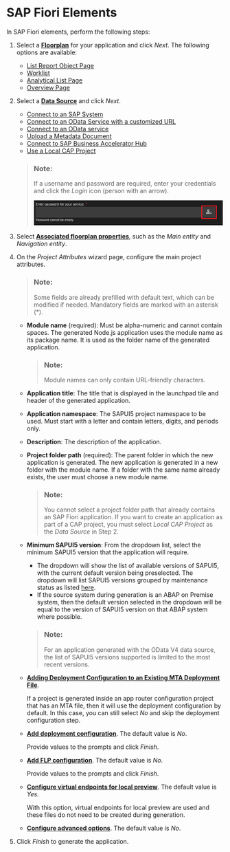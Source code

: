 <!-- loio1488469a315c442fa116ab4449d4ad27 -->

# SAP Fiori Elements

In SAP Fiori elements, perform the following steps:

1.  Select a [**Floorplan**](supported-floorplans-2b2b12e.md) for your application and click *Next*. The following options are available:
    -   [List Report Object Page](supported-floorplans-2b2b12e.md#loio2b2b12e708944d85a40d087194cc1edd__ul_emp_5pt_rlb)
    -   [Worklist](supported-floorplans-2b2b12e.md#loio2b2b12e708944d85a40d087194cc1edd__ul_v3k_15v_54b)
    -   [Analytical List Page](supported-floorplans-2b2b12e.md#loio2b2b12e708944d85a40d087194cc1edd__ul_jxj_25v_54b)
    -   [Overview Page](supported-floorplans-2b2b12e.md#loio2b2b12e708944d85a40d087194cc1edd__ul_dcr_h5v_54b)

2.  Select a [**Data Source**](data-source-9906181.md) and click *Next*.

    -   [Connect to an SAP System](data-source-9906181.md#loio99061814ead548808d539861fb27bafb__section_tpk_mzx_v4b)
    -   [Connect to an OData Service with a customized URL](data-source-9906181.md#loio99061814ead548808d539861fb27bafb__section_i2d_yzx_v4b)
    -   [Connect to an OData service](data-source-9906181.md#loio99061814ead548808d539861fb27bafb__section_sx1_chy_v4b)
    -   [Upload a Metadata Document](data-source-9906181.md#loio99061814ead548808d539861fb27bafb__section_xk3_nhy_v4b)
    -   [Connect to SAP Business Accelerator Hub](data-source-9906181.md#loio99061814ead548808d539861fb27bafb__section_rgz_xhy_v4b)
    -   [Use a Local CAP Project](data-source-9906181.md#loio99061814ead548808d539861fb27bafb__section_fgh_m3y_v4b)

    > ### Note:  
    > If a username and password are required, enter your credentials and click the *Login* icon \(person with an arrow\).
    > 
    > ![](images/Login_button_App_Gen_fb8dd99.png)

3.  Select [**Associated floorplan properties**](floorplan-properties-745ae0c.md), such as the *Main entity* and *Navigation entity*.
4.  On the *Project Attributes* wizard page, configure the main project attributes.

    > ### Note:  
    > Some fields are already prefilled with default text, which can be modified if needed. Mandatory fields are marked with an asterisk \(\*\).

    -   **Module name** \(required\): Must be alpha-numeric and cannot contain spaces. The generated Node.js application uses the module name as its package name. It is used as the folder name of the generated application.

        > ### Note:  
        > Module names can only contain URL-friendly characters.

    -   **Application title**: The title that is displayed in the launchpad tile and header of the generated application.
    -   **Application namespace**: The SAPUI5 project namespace to be used. Must start with a letter and contain letters, digits, and periods only.
    -   **Description**: The description of the application.
    -   **Project folder path** \(required\): The parent folder in which the new application is generated. The new application is generated in a new folder with the module name. If a folder with the same name already exists, the user must choose a new module name.

        > ### Note:  
        > You cannot select a project folder path that already contains an SAP Fiori application. If you want to create an application as part of a CAP project, you must select *Local CAP Project* as the *Data Source* in Step 2.

    -   **Minimum SAPUI5 version**: From the dropdown list, select the minimum SAPUI5 version that the application will require.

        -   The dropdown will show the list of available versions of SAPUI5, with the current default version being preselected. The dropdown will list SAPUI5 versions grouped by maintenance status as listed [here](https://ui5.sap.com/versionoverview.html).
        -   If the source system during generation is an ABAP on Premise system, then the default version selected in the dropdown will be equal to the version of SAPUI5 version on that ABAP system where possible.

        > ### Note:  
        > For an application generated with the OData V4 data source, the list of SAPUI5 versions supported is limited to the most recent versions.

    -   **[Adding Deployment Configuration to an Existing MTA Deployment File](../Additional-Configuration/adding-an-sap-fiori-application-to-an-mta-deployment-file-with-5a17ba6.md#loiod7525cef6f6c4aa4acf3ec09c5a8eacb)**.

        If a project is generated inside an app router configuration project that has an MTA file, then it will use the deployment configuration by default. In this case, you can still select *No* and skip the deployment configuration step.

    -   **[Add deployment configuration](../Additional-Configuration/additional-configuration-9bea64e.md#loio9bea64e63b824261932d90037ce3c5ae__section_itv_dk5_t4b)**. The default value is *No*.

        Provide values to the prompts and click *Finish*.

    -   **[Add FLP configuration](../Additional-Configuration/additional-configuration-9bea64e.md#loio9bea64e63b824261932d90037ce3c5ae__section_hbd_gzy_t4b)**. The default value is *No*.

        Provide values to the prompts and click *Finish*.

    -   **[Configure virtual endpoints for local preview](../../Previewing-an-Application/convert-a-project-to-use-virtual-endpoints-630ddec.md)**. The default value is *Yes.*

        With this option, virtual endpoints for local preview are used and these files do not need to be created during generation.

    -   **[Configure advanced options](../Additional-Configuration/additional-configuration-9bea64e.md#loio9bea64e63b824261932d90037ce3c5ae__section_uhj_l2z_t4b)**. The default value is *No*.

5.  Click *Finish* to generate the application.

